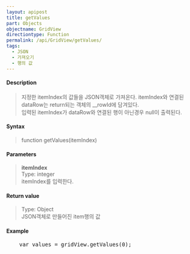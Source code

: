 ```yaml
---
layout: apipost
title: getValues
part: Objects
objectname: GridView
directiontype: Function
permalink: /api/GridView/getValues/
tags: 
  - JSON
  - 가져오기
  - 행의 값
---
```



#### Description

> 지정한 itemIndex의 값들을 JSON객체로 가져온다. itemIndex와 연결된 dataRow는 return되는 객체의 __rowId에 담겨있다.  
> 입력된 itemIndex가 dataRow와 연결된 행이 아닌경우 null이 출력된다.  

#### Syntax

> function getValues(itemIndex)  

#### Parameters

> **itemIndex**  
> Type: integer  
> itemIndex를 입력한다.  

#### Return value

> Type: Object  
> JSON객체로 만들어진 item행의 값  

#### Example

<pre class="prettyprint">
    var values = gridView.getValues(0);
</pre>
